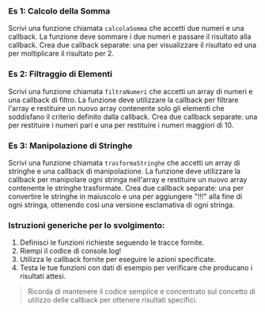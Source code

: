 
### Es 1: Calcolo della Somma

Scrivi una funzione chiamata `calcolaSomma` che accetti due numeri e una callback. La funzione deve sommare i due numeri e passare il risultato alla callback. 
Crea due callback separate: una per visualizzare il risultato ed una per moltiplicare il risultato per 2.

### Es 2: Filtraggio di Elementi

Scrivi una funzione chiamata `filtraNumeri` che accetti un array di numeri e una callback di filtro. La funzione deve utilizzare la callback per filtrare l'array e restituire un nuovo array contenente solo gli elementi che soddisfano il criterio definito dalla callback. Crea due callback separate: una per restituire i numeri pari e una per restituire i numeri maggiori di 10.

### Es 3: Manipolazione di Stringhe

Scrivi una funzione chiamata `trasformaStringhe` che accetti un array di stringhe e una callback di manipolazione. La funzione deve utilizzare la callback per manipolare ogni stringa nell'array e restituire un nuovo array contenente le stringhe trasformate. Crea due callback separate: una per convertire le stringhe in maiuscolo e una per aggiungere "!!!" alla fine di ogni stringa, ottenendo così una versione esclamativa di ogni stringa.

### Istruzioni generiche per lo svolgimento:

1.  Definisci le funzioni richieste seguendo le tracce fornite.
2.  Riempi il codice di console.log!
3.  Utilizza le callback fornite per eseguire le azioni specificate.
4.  Testa le tue funzioni con dati di esempio per verificare che producano i risultati attesi.

> Ricorda di mantenere il codice semplice e concentrato sul concetto di
> utilizzo delle callback per ottenere risultati specifici.
